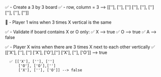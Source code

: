 ✅ - Create a 3 by 3 board
    ✅ - row, column = 3 --> [[''], [''], ['']
                              [''], [''], ['']
                              [''], [''], ['']]

🤲 - Player 1 wins when 3 times X vertical is the same


✅ - Validate if board contains X or O only:
        ✅ X --> true
        ✅ O --> true
        ✅ A --> false

✅ - Player X wins when there are 3 times X next to each other vertically
      ✅ [['X'], [''], ['']
          ['X'], ['O'],['']
          ['X'], [''], ['O']] --> true

      ✅ [['X'], [''], ['']
          ['O'], ['O'],['']
          ['X'], [''], ['O']] --> false




